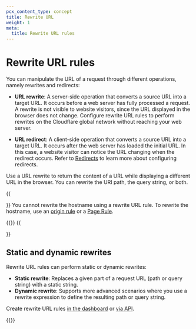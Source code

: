 ```yaml
---
pcx_content_type: concept
title: Rewrite URL
weight: 1
meta:
  title: Rewrite URL rules
---
```


# Rewrite URL rules

You can manipulate the URL of a request through different operations, namely rewrites and redirects:

* **URL rewrite**: A server-side operation that converts a source URL into a target URL. It occurs before a web server has fully processed a request. A rewrite is not visible to website visitors, since the URL displayed in the browser does not change. Configure rewrite URL rules to perform rewrites on the Cloudflare global network without reaching your web server.

* **URL redirect**: A client-side operation that converts a source URL into a target URL. It occurs after the web server has loaded the initial URL. In this case, a website visitor can notice the URL changing when the redirect occurs. Refer to [Redirects](/rules/url-forwarding/) to learn more about configuring redirects.

Use a URL rewrite to return the content of a URL while displaying a different URL in the browser. You can rewrite the URI path, the query string, or both.

{{<Aside type="warning">}}
You cannot rewrite the hostname using a rewrite URL rule. To rewrite the hostname, use an [origin rule](/rules/origin-rules/) or a [Page Rule](/rules/page-rules/how-to/override-url-or-ip-address/).

{{<render file="_snippets-alternative.md" withParameters="rewrite logic">}}
{{</Aside>}}

## Static and dynamic rewrites

Rewrite URL rules can perform static or dynamic rewrites:

* **Static rewrite**: Replaces a given part of a request URL (path or query string) with a static string.
* **Dynamic rewrite**: Supports more advanced scenarios where you use a rewrite expression to define the resulting path or query string.

Create rewrite URL rules [in the dashboard](/rules/transform/url-rewrite/create-dashboard/) or [via API](/rules/transform/url-rewrite/create-api/).

{{<render file="_troubleshoot-rules-with-trace.md" withParameters="URL rewrites">}}
